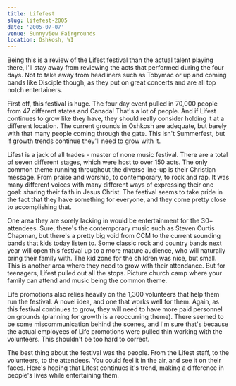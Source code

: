 ```yaml
---
title: Lifefest
slug: lifefest-2005
date: '2005-07-07'
venue: Sunnyview Fairgrounds
location: Oshkosh, WI
---
```


Being this is a review of the Lifest festival than the actual talent playing there, I'll stay away from reviewing the acts that performed during the four days. Not to take away from headliners such as Tobymac or up and coming bands like Disciple though, as they put on great concerts and are all top notch entertainers.

First off, this festival is huge. The four day event pulled in 70,000 people from 47 different states and Canada! That's a lot of people. And if Lifest continues to grow like they have, they should really consider holding it at a different location. The current grounds in Oshkosh are adequate, but barely with that many people coming through the gate. This isn't Summerfest, but if growth trends continue they'll need to grow with it.

Lifest is a jack of all trades - master of none music festival. There are a total of seven different stages, which were host to over 150 acts. The only common theme running throughout the diverse line-up is their Christian message. From praise and worship, to contemporary, to rock and rap. It was many different voices with many different ways of expressing their one goal: sharing their faith in Jesus Christ. The festival seems to take pride in the fact that they have something for everyone, and they come pretty close to accomplishing that. 

One area they are sorely lacking in would be entertainment for the 30+ attendees. Sure, there's the contemporary music such as Steven Curtis Chapman, but there's a pretty big void from CCM to the current sounding bands that kids today listen to. Some classic rock and country bands next year will open this festival up to a more mature audience, who will naturally bring their family with. The kid zone for the children was nice, but small. This is another area where they need to grow with their attendance. But for teenagers, Lifest pulled out all the stops. Picture church camp where your family can attend and music being the common theme. 

Life promotions also relies heavily on the 1,300 volunteers that help them run the festival. A novel idea, and one that works well for them. Again, as this festival continues to grow, they will need to have more paid personnel on grounds (planning for growth is a reoccurring theme). There seemed to be some miscommunication behind the scenes, and I'm sure that's because the actual employees of Life promotions were pulled thin working with the volunteers. This shouldn't be too hard to correct.

The best thing about the festival was the people. From the Lifest staff, to the volunteers, to the attendees. You could feel it in the air, and see it on their faces. Here's hoping that Lifest continues it's trend, making a difference in people's lives while entertaining them.